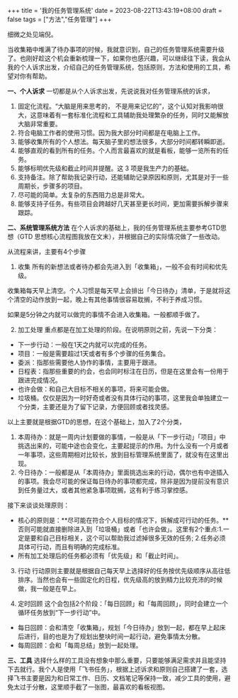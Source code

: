 +++
title = '我的任务管理系统'
date = 2023-08-22T13:43:19+08:00
draft = false
tags = ["方法","任务管理"]
+++

细微之处见端倪。

当收集箱中堆满了待办事项的时候，我就意识到，自己的任务管理系统需要升级了。也刚好趁这个机会重新梳理一下，如果你也感兴趣，可以继续往下读，我会从我的个人诉求出发，介绍自己的任务管理系统，包括原则，方法和使用的工具，希望对你有帮助。

**一、个人诉求**
一切都是从个人诉求出发，先说说我对任务管理系统的诉求，
1. 固定化流程。“大脑是用来思考的， 不是用来记忆的”，这个认知对我影响很大，这意味着有一套标准化流程和工具辅助我处理繁杂的任务，同时又能解放大脑非常重要。
2. 符合电脑工作者的使用习惯。因为我大部分时间都是在电脑上工作。
3. 能够收集所有的个人想法。每天脑子里的想法很多，大部分时间都转瞬即逝。
4. 能够直观的看到所有的任务。个人而言最喜欢的就是看板，能够一览所有的任务。
5. 能够标明优先级和截止时间并提醒。这 3 项是我生产力的基础。
6. 支持备注。除了帮助我记录行动，还能辅助记录原因和原则，尤其是对于一些周期长，步骤多的项目。
7. 尽可能的简单。太复杂的东西阻力总是非常大。
8. 能够支持子任务。有些项目会跨越好几天甚至更长时间，更加需要拆解步骤来跟踪。


**二、系统管理系统方法**
在个人诉求的基础上，我的任务管理系统主要参考GTD思想（GTD 思想核心流程图我放在文末），并根据自己的实际情况做了一些改动。

从流程来讲，主要有4个步骤

1. 收集
所有的新想法或者待办都会先进入到「收集箱」，一般不会有时间和优先级。

收集箱每天早上清空。个人习惯是每天早上会排出「今日待办」清单，于是就将这个清空的动作放到一起，晚上有其他事情很容易耽搁，不利于养成习惯。

如果是5分钟之内就可以做完的事情不会进入收集箱。一般都顺手做了。


2. 加工处理
重点都是在加工处理的阶段。在说明原则之前，先说一下分类：
- 下一步行动：一般在1天之内就可以完成的任务。
- 项目：一般是需要超过1天或者有多个步骤的任务集合。
- 委派：指那些需要他人协作的事情，主要用于跟进。
- 日程表：指那些重要的约会，也会同时标注在日历，但是在这里会有一份用于跟进完成情况。
- 也许会做：和自己大目标不相关的事项，将来可能会做。
- 垃圾桶。仅仅是因为一时好奇或者没有具体行动的事项，这里我会单独建立一个分类，主要还是为了留下记录，方便回顾或者找灵感。


以上主要就是根据GTD的思想，在这个基础上，加入了2个分类，
1. 本周待办：就是一周内计划要做的事情，一般是从「下一步行动」「项目」中挑选出来的，可能中途也会变化，主要起提示的作用。为什么没有一个月或者一年事项，这些周期相对比较长，放到目标管理系统里面了，就没有在这里出现。
2. 今日待办：一般都是从「本周待办」里面挑选出来的行动，偶尔也有中途插入的事项。我会尽可能的保证每日待办的事项都完成，除非是因为提前没有意识到任务量过大，或者其他紧急事项耽搁，这有利于练习掌控感。


接下来谈谈处理原则：
- 核心的原则是：**尽可能在符合个人目标的情况下，拆解成可行动的任务。**否则可能就直接删除进入到「垃圾桶」或者「也许会做」。这里有2个重点:1.一定是要和自己目标相关，这个可以帮助我过滤掉很多无效的任务; 2.任务必须具体可行动，而且有明确的完成标准。
- 所有加工处理后的任务都必须有「优先级」和「截止时间」。


3. 行动
行动原则主要就是根据自己每天早上选择好的任务按优先级顺序从高往低排序。当然也会有一些固定化的日程，优先级高的放到精力比较充沛的时候做，我一般是在早上。

4. 定时回顾
这个会包括2个阶段：「每日回顾」和「每周回顾」，同时会建立一个循环任务放到“下一步行动”中。
- 每日回顾：会和清空「收集箱」，规划「今日待办」放到一起，都在早上起床后进行，目的也是为了规划出整块时间一起行动，避免事情太分散。
- 每周回顾：会和「每周总结」放到一起处理。


**三、工具**
选择什么样的工具没有想象中那么重要，只要能够满足需求并且能坚持下去就行。我个人是使用「飞书任务」，根据上述诉求和原则自己搭建了一套，选择飞书主要是因为和日常工作、日历、文档笔记等保持一致，减少工具的使用，避免太过于分散，这里顺手截了一张图，最喜欢的看板视图。